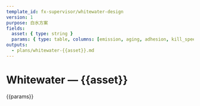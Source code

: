 ```yaml
---
template_id: fx-supervisor/whitewater-design
version: 1
purpose: 白水方案
fields:
  asset: { type: string }
  params: { type: table, columns: [emission, aging, adhesion, kill_speed, notes] }
outputs:
  - plans/whitewater-{{asset}}.md
---
```


# Whitewater — {{asset}}

{{params}}
